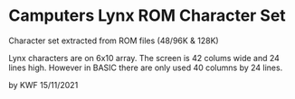 # Camputers Lynx ROM Character Set
Character set extracted from ROM files (48/96K & 128K)

Lynx characters are on 6x10 array. The screen is 42 colums  wide and 24 lines high.
However in BASIC there are only used 40 columns by 24 lines.

by KWF 15/11/2021
